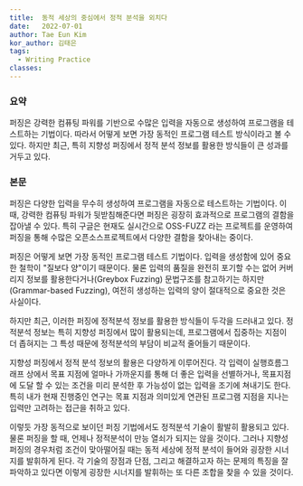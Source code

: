 ```yaml
---
title:  동적 세상의 중심에서 정적 분석을 외치다
date:   2022-07-01
author: Tae Eun Kim
kor_author: 김태은
tags:
  - Writing Practice
classes: 
---
```


### 요약
퍼징은 강력한 컴퓨팅 파워를 기반으로 수많은 입력을 자동으로 생성하여 프로그램을 테스트하는 기법이다. 따라서 어떻게 보면 가장 동적인 프로그램 테스트 방식이라고 볼 수 있다. 하지만 최근, 특히 지향성 퍼징에서 정적 분석 정보를 활용한 방식들이 큰 성과를 거두고 있다.

### 본문
퍼징은 다양한 입력을 무수히 생성하여 프로그램을 자동으로 테스트하는 기법이다. 이 때, 강력한 컴퓨팅 파워가 뒷받침해준다면 퍼징은 굉장히 효과적으로 프로그램의 결함을 잡아낼 수 있다. 특히 구글은 현재도 실시간으로 OSS-FUZZ 라는 프로젝트를 운영하여 퍼징을 통해 수많은 오픈소스프로젝트에서 다양한 결함을 찾아내는 중이다.

퍼징은 어떻게 보면 가장 동적인 프로그램 테스트 기법이다. 입력을 생성함에 있어 중요한 철학이  "질보다 양"이기 때문이다. 물론 입력의 품질을 완전히 포기할 수는 없어 커버리지 정보를 활용한다거나(Greybox Fuzzing) 문법구조를 참고하기는 하지만(Grammar-based Fuzzing), 여전히 생성하는 입력의 양이 절대적으로 중요한 것은 사실이다.

하지만 최근, 이러한 퍼징에 정적분석 정보를 활용한 방식들이 두각을 드러내고 있다. 정적분석 정보는 특히 지향성 퍼징에서 많이 활용되는데, 프로그램에서 집중하는 지점이 더 좁혀지는 그 특성 때문에 정적분석의 부담이 비교적 줄어들기 때문이다.

지향성 퍼징에서 정적 분석 정보의 활용은 다양하게 이루어진다. 각 입력이 실행흐름그래프 상에서 목표 지점에 얼마나 가까운지를 통해 더 좋은 입력을 선별하거나, 목표지점에 도달 할 수 있는 조건을 미리 분석한 후 가능성이 없는 입력을 조기에 쳐내기도 한다. 특히 내가 현재 진행중인 연구는 목표 지점과 의미있게 연관된 프로그램 지점을 지나는 입력만 고려하는 접근을 취하고 있다.

이렇듯 가장 동적으로 보이던 퍼징 기법에서도 정적분석 기술이 활발히 활용되고 있다. 물론 퍼징을 할 때, 언제나 정적분석이 만능 열쇠가 되지는 않을 것이다. 그러나 지향성 퍼징의 경우처럼 조건이 맞아떨어질 때는
동적 세상에 정적 분석이 들어와 굉장한 시너지를 발휘하게 된다. 각 기술의 장점과 단점, 그리고 해결하고자 하는 문제의 특징을 잘 파악하고 있다면 이렇게 굉장한 시너지를 발휘하는 또 다른 조합을 찾을 수 있을 것이다.
